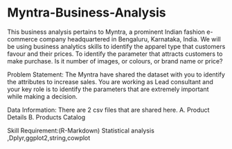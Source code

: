 # Myntra-Business-Analysis
This business analysis pertains to Myntra, a prominent Indian fashion e-commerce company headquartered in Bengaluru, Karnataka, India.
We will be using business analytics skills to identify the apparel type that customers favour and their prices. To identify the parameter that attracts customers to make purchase.
Is it  number of images, or colours, or brand name or price?

Problem Statement: The Myntra have shared the dataset with you to identify the attributes to increase sales. You are working as Lead consultant and your key role is to identify the parameters that are extremely important while making a decision.

Data Information:
There are 2 csv files that are shared here.
A. Product Details
B. Products Catalog

Skill Requirement:(R-Markdown)
Statistical analysis ,Dplyr,ggplot2,string,cowplot









